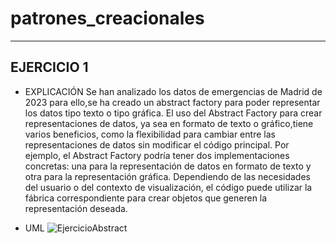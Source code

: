 # patrones_creacionales

-------------
 EJERCICIO 1
--------------

- EXPLICACIÓN
Se han analizado los datos de emergencias de Madrid de 2023 para ello,se ha creado un abstract factory para poder representar los datos tipo texto o tipo gráfica.
El uso del Abstract Factory para crear representaciones de datos, ya sea en formato de texto o gráfico,tiene varios beneficios, como la flexibilidad para cambiar entre las representaciones de datos sin modificar el código principal.
 Por ejemplo, el Abstract Factory podría tener dos implementaciones concretas: una para la representación de datos en formato de texto y otra para la representación gráfica. Dependiendo de las necesidades del usuario o del contexto de visualización, el código puede utilizar la fábrica correspondiente para crear objetos que generen la representación deseada.

- UML
![EjercicioAbstract](https://github.com/maariagarrcia/patrones_creacionales/assets/93185415/6581f6af-d7d8-4e55-b889-74b3ffd1fb95)



